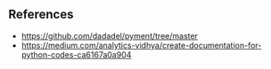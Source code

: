 
## References

- <https://github.com/dadadel/pyment/tree/master>
- <https://medium.com/analytics-vidhya/create-documentation-for-python-codes-ca6167a0a904>
